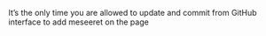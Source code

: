 It’s the only time you are allowed to update and commit from GitHub interface to add meseeret on the page

